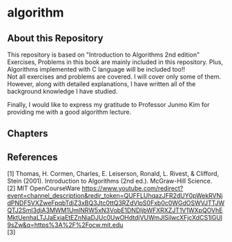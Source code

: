 # algorithm

## About this Repository
This repository is based on "Introduction to Algorithms 2nd edition"  
Exercises, Problems in this book are mainly included in this repository. Plus, Algorithms implemented with C language will be included too!!  
Not all exercises and problems are covered. I will cover only some of them. However, along with detailed explanations, I have written all of the background knowledge I have studied.  

Finally, I would like to express my gratitude to Professor Junmo Kim for providing me with a good algorithm lecture.  

## Chapters

## References
[1]  Thomas, H. Cormen, Charles, E. Leiserson, Ronald, L. Rivest, & Clifford, Stein (2001). Introduction to Algorithms (2nd ed.). McGraw-Hill Science.  
[2]  MIT OpenCourseWare https://www.youtube.com/redirect?event=channel_description&redir_token=QUFFLUhqazJFR2dUY0pWekRVNjdPNDF5VXZweFpqbTdjZ3xBQ3Jtc0ttQ3RZdVlpS0Fxb0c0WGdOSWVJTTJWQTJ2Sml3djA3MWM1UmlNRW5xN3VobE1DNDljbWFXRXZJT1V1WXpQOVhEMktUenhaLTJJaExiaEtEZnNiaDJUc0UwOHdtdjVUWmJISjlwcXFjcXdCS1lGUl9sZw&q=https%3A%2F%2Focw.mit.edu  
[3]  

